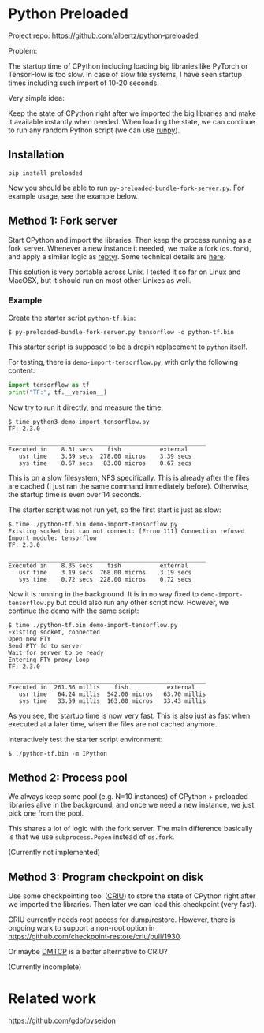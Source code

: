 # Python Preloaded

Project repo: https://github.com/albertz/python-preloaded

Problem:

The startup time of CPython including
loading big libraries like PyTorch or TensorFlow is too slow.
In case of slow file systems, I have seen startup times including such import
of 10-20 seconds.

Very simple idea:

Keep the state of CPython
right after we imported the big libraries
and make it available instantly when needed.
When loading the state,
we can continue to run any random Python script
(we can use [runpy](https://docs.python.org/3/library/runpy.html)).


## Installation

```
pip install preloaded
```

Now you should be able to run `py-preloaded-bundle-fork-server.py`.
For example usage, see the example below.


## Method 1: Fork server

Start CPython and import the libraries.
Then keep the process running as a fork server.
Whenever a new instance it needed, we make a fork (`os.fork`),
and apply a similar logic as [reptyr](https://github.com/nelhage/reptyr).
Some technical details are [here](https://github.com/albertz/python-preloaded/blob/main/docs/pty-details.md).

This solution is very portable across Unix.
I tested it so far on Linux and MacOSX,
but it should run on most other Unixes as well.

### Example

Create the starter script `python-tf.bin`:
```
$ py-preloaded-bundle-fork-server.py tensorflow -o python-tf.bin
```
This starter script is supposed to be a dropin replacement to `python` itself.

For testing, there is `demo-import-tensorflow.py`, with only the following content:
```python
import tensorflow as tf
print("TF:", tf.__version__)
```

Now try to run it directly, and measure the time: 
```
$ time python3 demo-import-tensorflow.py
TF: 2.3.0

________________________________________________________
Executed in    8.31 secs    fish           external
   usr time    3.39 secs  278.00 micros    3.39 secs
   sys time    0.67 secs   83.00 micros    0.67 secs
```
This is on a slow filesystem, NFS specifically.
This is already after the files are cached (I just ran the same command immediately before).
Otherwise, the startup time is even over 14 seconds.

The starter script was not run yet, so the first start is just as slow:
```
$ time ./python-tf.bin demo-import-tensorflow.py
Existing socket but can not connect: [Errno 111] Connection refused
Import module: tensorflow
TF: 2.3.0

________________________________________________________
Executed in    8.35 secs    fish           external
   usr time    3.19 secs  768.00 micros    3.19 secs
   sys time    0.72 secs  228.00 micros    0.72 secs
```

Now it is running in the background.
It is in no way fixed to `demo-import-tensorflow.py`
but could also run any other script now.
However, we continue the demo with the same script:
```
$ time ./python-tf.bin demo-import-tensorflow.py
Existing socket, connected
Open new PTY
Send PTY fd to server
Wait for server to be ready
Entering PTY proxy loop
TF: 2.3.0

________________________________________________________
Executed in  261.56 millis    fish           external
   usr time   64.24 millis  542.00 micros   63.70 millis
   sys time   33.59 millis  163.00 micros   33.43 millis
```
As you see, the startup time is now very fast.
This is also just as fast when executed at a later time,
when the files are not cached anymore.

Interactively test the starter script environment:
```
$ ./python-tf.bin -m IPython
```


## Method 2: Process pool

We always keep some pool (e.g. N=10 instances)
of CPython + preloaded libraries alive in the background,
and once we need a new instance, we just pick one from the pool.

This shares a lot of logic with the fork server.
The main difference basically is that we use `subprocess.Popen` instead of `os.fork`.

(Currently not implemented)


## Method 3: Program checkpoint on disk

Use some checkpointing tool ([CRIU](https://criu.org/)) to store the state of CPython
right after we imported the libraries.
Then later we can load this checkpoint (very fast).

CRIU currently needs root access for dump/restore.
However, there is ongoing work to support a non-root option in https://github.com/checkpoint-restore/criu/pull/1930.

Or maybe [DMTCP](https://github.com/dmtcp/dmtcp/) is a better alternative to CRIU?

(Currently incomplete)


# Related work

https://github.com/gdb/pyseidon
